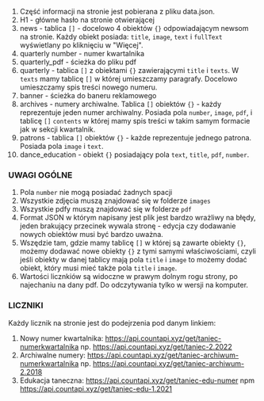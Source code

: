 1. Część informacji na stronie jest pobierana z pliku data.json.
2. H1 - główne hasło na stronie otwierającej
3. news - tablica `[]` - docelowo 4 obiektów `{}` odpowiadającym newsom na stronie. Każdy obiekt posiada: `title`, `image`, `text` i `fullText` wyświetlany po kliknięciu w "Więcej".
4. quarterly number - numer kwartalnika
5. quarterly_pdf - ścieżka do pliku pdf
6. quarterly - tablica `[]` z obiektami `{}` zawierającymi `title` i `texts`. W `texts` mamy tablicę `[]` w której umieszczamy paragrafy. Docelowo umieszczamy spis treści nowego numeru.
7. banner - ścieżka do baneru reklamowego
8. archives - numery archiwalne. Tablica `[]` obiektów `{}` - każdy reprezentuje jeden numer archiwalny. Posiada pola `number`, `image`, `pdf`, i tablicę `[]` `contents` w której mamy spis treści w takim samym formacie jak w sekcji kwartalnik.
9. patrons - tablica `[]` obiektów `{}` - każde reprezentuje jednego patrona. Posiada pola `image` i `text`.
10. dance_education - obiekt `{}` posiadający pola `text`, `title`, `pdf`, `number`.

### UWAGI OGÓLNE

1. Pola `number` nie mogą posiadać żadnych spacji
2. Wszystkie zdjęcia muszą znajdować się w folderze `images`
3. Wszystkie pdfy muszą znajdować się w folderze `pdf`
4. Format JSON w którym napisany jest plik jest bardzo wrażliwy na błędy, jeden brakujący przecinek wywala stronę - edycja czy dodawanie nowych obiektów musi być bardzo uważna.
5. Wszędzie tam, gdzie mamy tablicę `[]` w której są zawarte obiekty `{}`, możemy dodawać nowe obiekty `{}` z tymi samymi właściwościami, czyli jeśli obiekty w danej tablicy mają pola `title` i `image` to możemy dodać obiekt, który musi mieć także pola `title` i `image`.
6. Wartości licznkiów są widoczne w prawym dolnym rogu strony, po najechaniu na dany pdf. Do odczytywania tylko w wersji na komputer.

### LICZNIKI

Każdy licznik na stronie jest do podejrzenia pod danym linkiem:

1. Nowy numer kwartalnika: https://api.countapi.xyz/get/taniec-numerkwartalnika np. https://api.countapi.xyz/get/taniec-2.2022
2. Archiwalne numery: https://api.countapi.xyz/get/taniec-archiwum-numerkwartalnika np. https://api.countapi.xyz/get/taniec-archiwum-2.2018
3. Edukacja taneczna: https://api.countapi.xyz/get/taniec-edu-numer npm https://api.countapi.xyz/get/taniec-edu-1.2021
